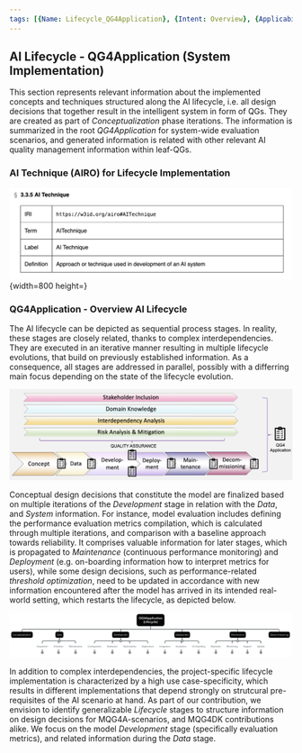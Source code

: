 ```yaml
---
tags: [{Name: Lifecycle_QG4Application}, {Intent: Overview}, {Applicability: AIAct}, {Usage Example: default_highrisk}]
---
```


## AI Lifecycle - QG4Application (System Implementation)
This section represents relevant information about the implemented concepts and techniques structured along the AI lifecycle, i.e. all design decisions that together result in the intelligent system in form of QGs. They are created as part of *Conceptualization* phase iterations.
The information is summarized in the root *QG4Application* for system-wide evaluation scenarios, and generated information is related with other relevant AI quality management information within leaf-QGs.

### AI Technique (AIRO) for Lifecycle Implementation

![](<../../imgs/AI System/AI Technique.png>){width=800 height=}

### QG4Application - Overview AI Lifecycle
The AI lifecycle can be depicted as sequential process stages. In reality, these stages are closely related, thanks to complex interdependencies. They are executed in an iterative manner resulting in multiple lifecycle evolutions, that build on previously established information. As a consequence, all stages are addressed in parallel, possibly with a differring main focus depending on the state of the lifecycle evolution. 

![](../../imgs/Lifecycle/AI_Lifecycle.png)

Conceptual design decisions that constitute the model are finalized based on multiple iterations of the *Development* stage in relation with the *Data*, and *System* information. For instance, model evaluation includes defining the performance evaluation metrics compilation, which is calculated through multiple iterations, and comparison with a baseline approach towards reliability. It comprises valuable information for later stages, which is propagated to *Maintenance* (continuous performance monitoring) and *Deployment* (e.g. on-boarding information how to interpret metrics for users), while some design decisions, such as performance-related *threshold optimization*, need to be updated in accordance with new information encountered after the model has arrived in its intended real-world setting, which restarts the lifecycle, as depicted below. 

![](../../imgs/Lifecycle/Lifecycle_2_Levels.png)

In addition to complex interdependencies, the project-specific lifecycle implementation is characterized by a high use case-specificity, which results in different implementations that depend strongly on strutcural pre-requisites of the AI scenario at hand. As part of our contribution, we envision to identify generalizable *Lifecycle* stages to structure information on design decisions for MQG4A-scenarios, and MQG4DK contributions alike. We focus on the model *Development* stage (specifically evaluation metrics), and related information during the *Data* stage.
 
<br>